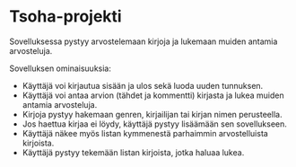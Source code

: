 # Tsoha-projekti
Sovelluksessa pystyy arvostelemaan kirjoja ja lukemaan muiden antamia arvosteluja. 

Sovelluksen ominaisuuksia:
- Käyttäjä voi kirjautua sisään ja ulos sekä luoda uuden tunnuksen.
- Käyttäjä voi antaa arvion (tähdet ja kommentti) kirjasta ja lukea muiden antamia arvosteluja.
- Kirjoja pystyy hakemaan genren, kirjailijan tai kirjan nimen perusteella.
- Jos haettua kirjaa ei löydy, käyttäjä pystyy lisäämään sen sovellukseen.
- Käyttäjä näkee myös listan kymmenestä parhaimmin arvostelluista kirjoista.
- Käyttäjä pystyy tekemään listan kirjoista, jotka haluaa lukea.
